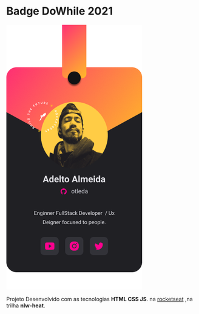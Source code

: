 # Badge DoWhile 2021



<img src="./assets/png/badge.png">
<!-- <img src="./assets/png/background-badge.png"> -->

Projeto Desenvolvido com as tecnologias **HTML CSS JS**.
 na  [rocketseat](https://rocketseat.com.br) ,na trilha __nlw-heat__.  

